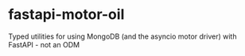 # fastapi-motor-oil
Typed utilities for using MongoDB (and the asyncio motor driver) with FastAPI - not an ODM

